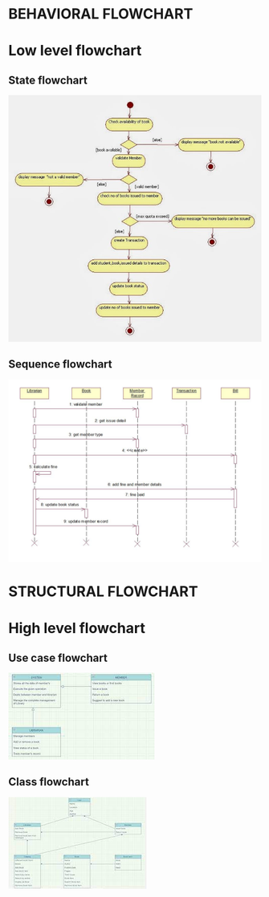 # BEHAVIORAL FLOWCHART
# Low level flowchart
## State flowchart
![State flowchart](https://github.com/R-Shyamala/M1_LibraryManagment/blob/main/2_Architecture/state.png)
## Sequence flowchart
![Sequence flowchart](https://github.com/R-Shyamala/M1_LibraryManagment/blob/main/2_Architecture/sequence.jpg)
# STRUCTURAL FLOWCHART
# High level flowchart
## Use case flowchart
![use case flowcart](https://github.com/R-Shyamala/M1_LibraryManagment/blob/main/2_Architecture/usecase.png)
## Class flowchart
![Class flowchart](https://github.com/R-Shyamala/M1_LibraryManagment/blob/main/2_Architecture/class%20diagram.png)
